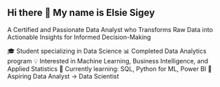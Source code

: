 ## Hi there 👋 My name is Elsie Sigey
A Certified and Passionate Data Analyst who Transforms Raw Data into Actionable Insights for Informed Decision-Making
  
  🎓 Student specializing in Data Science 
  📊 Completed Data Analytics program 
  💡 Interested in Machine Learning, Business Intelligence, and Applied Statistics
  🌱 Currently learning: SQL, Python for ML, Power BI
  🚀 Aspiring Data Analyst → Data Scientist
<!--
**elsysigey/elsysigey** is a ✨ _special_ ✨ repository because its `README.md` (this file) appears on your GitHub profile.

Here are some ideas to get you started:

- 🔭 I’m currently working on ...
- 🌱 I’m currently learning ...
- 👯 I’m looking to collaborate on ...
- 🤔 I’m looking for help with ...
- 💬 Ask me about ...
- 📫 How to reach me: ...
- 😄 Pronouns: ...
- ⚡ Fun fact: ...
-->
